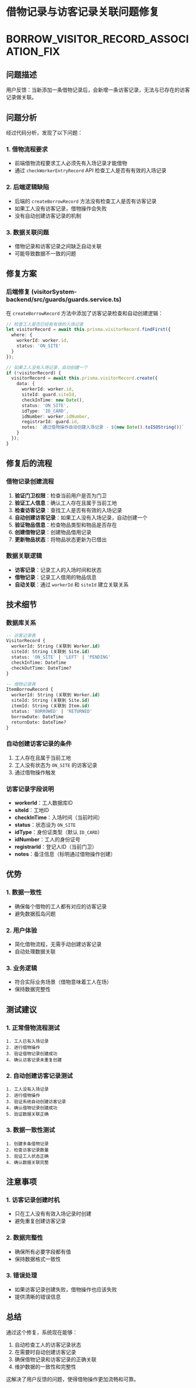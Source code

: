 # 借物记录与访客记录关联问题修复
# BORROW_VISITOR_RECORD_ASSOCIATION_FIX

## 问题描述

用户反馈：当新添加一条借物记录后，会新增一条访客记录，无法与已存在的访客记录做关联。

## 问题分析

经过代码分析，发现了以下问题：

### 1. 借物流程要求
- 前端借物流程要求工人必须先有入场记录才能借物
- 通过 `checkWorkerEntryRecord` API 检查工人是否有有效的入场记录

### 2. 后端逻辑缺陷
- 后端的 `createBorrowRecord` 方法没有检查工人是否有访客记录
- 如果工人没有访客记录，借物操作会失败
- 没有自动创建访客记录的机制

### 3. 数据关联问题
- 借物记录和访客记录之间缺乏自动关联
- 可能导致数据不一致的问题

## 修复方案

### 后端修复 (visitorSystem-backend/src/guards/guards.service.ts)

在 `createBorrowRecord` 方法中添加了访客记录检查和自动创建逻辑：

```typescript
// 检查工人是否已经有有效的入场记录
let visitorRecord = await this.prisma.visitorRecord.findFirst({
  where: {
    workerId: worker.id,
    status: 'ON_SITE'
  }
});

// 如果工人没有入场记录，自动创建一个
if (!visitorRecord) {
  visitorRecord = await this.prisma.visitorRecord.create({
    data: {
      workerId: worker.id,
      siteId: guard.siteId,
      checkInTime: new Date(),
      status: 'ON_SITE',
      idType: 'ID_CARD',
      idNumber: worker.idNumber,
      registrarId: guard.id,
      notes: `通过借物操作自动创建入场记录 - ${new Date().toISOString()}`
    }
  });
}
```

## 修复后的流程

### 借物记录创建流程
1. **验证门卫权限**：检查当前用户是否为门卫
2. **验证工人信息**：确认工人存在且属于当前工地
3. **检查访客记录**：查找工人是否有有效的入场记录
4. **自动创建访客记录**：如果工人没有入场记录，自动创建一个
5. **验证物品信息**：检查物品类型和物品是否存在
6. **创建借物记录**：创建物品借用记录
7. **更新物品状态**：将物品状态更新为已借出

### 数据关联逻辑
- **访客记录**：记录工人的入场时间和状态
- **借物记录**：记录工人借用的物品信息
- **自动关联**：通过 `workerId` 和 `siteId` 建立关联关系

## 技术细节

### 数据库关系
```sql
-- 访客记录表
VisitorRecord {
  workerId: String (关联到 Worker.id)
  siteId: String (关联到 Site.id)
  status: 'ON_SITE' | 'LEFT' | 'PENDING'
  checkInTime: DateTime
  checkOutTime: DateTime?
}

-- 借物记录表
ItemBorrowRecord {
  workerId: String (关联到 Worker.id)
  siteId: String (关联到 Site.id)
  itemId: String (关联到 Item.id)
  status: 'BORROWED' | 'RETURNED'
  borrowDate: DateTime
  returnDate: DateTime?
}
```

### 自动创建访客记录的条件
1. 工人存在且属于当前工地
2. 工人没有状态为 `ON_SITE` 的访客记录
3. 通过借物操作触发

### 访客记录字段说明
- **workerId**：工人数据库ID
- **siteId**：工地ID
- **checkInTime**：入场时间（当前时间）
- **status**：状态设为 `ON_SITE`
- **idType**：身份证类型（默认 `ID_CARD`）
- **idNumber**：工人的身份证号
- **registrarId**：登记人ID（当前门卫）
- **notes**：备注信息（标明通过借物操作创建）

## 优势

### 1. 数据一致性
- 确保每个借物的工人都有对应的访客记录
- 避免数据孤岛问题

### 2. 用户体验
- 简化借物流程，无需手动创建访客记录
- 自动处理数据关联

### 3. 业务逻辑
- 符合实际业务场景（借物意味着工人在场）
- 保持数据完整性

## 测试建议

### 1. 正常借物流程测试
```
1. 工人已有入场记录
2. 进行借物操作
3. 验证借物记录创建成功
4. 确认访客记录未重复创建
```

### 2. 自动创建访客记录测试
```
1. 工人没有入场记录
2. 进行借物操作
3. 验证系统自动创建访客记录
4. 确认借物记录创建成功
5. 验证数据关联正确
```

### 3. 数据一致性测试
```
1. 创建多条借物记录
2. 检查访客记录数量
3. 验证工人状态正确
4. 确认数据关联完整
```

## 注意事项

### 1. 访客记录创建时机
- 只在工人没有有效入场记录时创建
- 避免重复创建访客记录

### 2. 数据完整性
- 确保所有必要字段都有值
- 保持数据格式一致性

### 3. 错误处理
- 如果访客记录创建失败，借物操作也应该失败
- 提供清晰的错误信息

## 总结

通过这个修复，系统现在能够：
1. 自动检查工人的访客记录状态
2. 在需要时自动创建访客记录
3. 确保借物记录和访客记录的正确关联
4. 维护数据的一致性和完整性

这解决了用户反馈的问题，使得借物操作更加流畅和可靠。
